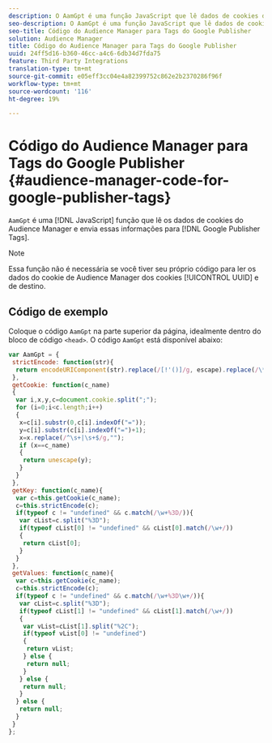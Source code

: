 ```yaml
---
description: O AamGpt é uma função JavaScript que lê dados de cookies de Audience Manager e envia essas informações para as Tags do Google Publisher.
seo-description: O AamGpt é uma função JavaScript que lê dados de cookies de Audience Manager e envia essas informações para as Tags do Google Publisher.
seo-title: Código do Audience Manager para Tags do Google Publisher
solution: Audience Manager
title: Código do Audience Manager para Tags do Google Publisher
uuid: 24ff5d16-b360-46cc-a4c6-6db34d7fda75
feature: Third Party Integrations
translation-type: tm+mt
source-git-commit: e05eff3cc04e4a82399752c862e2b2370286f96f
workflow-type: tm+mt
source-wordcount: '116'
ht-degree: 19%

---
```



# Código do Audience Manager para Tags do Google Publisher {#audience-manager-code-for-google-publisher-tags}

`AamGpt` é uma  [!DNL JavaScript] função que lê os dados de cookies do Audience Manager e envia essas informações para  [!DNL Google Publisher Tags].

>[!NOTE]
>
>Essa função não é necessária se você tiver seu próprio código para ler os dados do cookie de Audience Manager dos cookies [!UICONTROL UUID] e de destino.

## Código de exemplo

Coloque o código `AamGpt` na parte superior da página, idealmente dentro do bloco de código `<head>`. O código `AamGpt` está disponível abaixo:

```js
var AamGpt = {  
 strictEncode: function(str){ 
  return encodeURIComponent(str).replace(/[!'()]/g, escape).replace(/\*/g, "%2A"); 
 }, 
 getCookie: function(c_name) 
 { 
  var i,x,y,c=document.cookie.split(";"); 
  for (i=0;i<c.length;i++) 
  { 
   x=c[i].substr(0,c[i].indexOf("=")); 
   y=c[i].substr(c[i].indexOf("=")+1); 
   x=x.replace(/^\s+|\s+$/g,""); 
   if (x==c_name) 
   { 
    return unescape(y); 
   } 
  } 
 }, 
 getKey: function(c_name){ 
  var c=this.getCookie(c_name); 
  c=this.strictEncode(c); 
  if(typeof c != "undefined" && c.match(/\w+%3D/)){ 
   var cList=c.split("%3D"); 
   if(typeof cList[0] != "undefined" && cList[0].match(/\w+/)) 
   { 
    return cList[0]; 
   } 
  }  
 }, 
 getValues: function(c_name){ 
  var c=this.getCookie(c_name); 
  c=this.strictEncode(c); 
  if(typeof c != "undefined" && c.match(/\w+%3D\w+/)){ 
   var cList=c.split("%3D"); 
   if(typeof cList[1] != "undefined" && cList[1].match(/\w+/)) 
   { 
    var vList=cList[1].split("%2C"); 
    if(typeof vList[0] != "undefined") 
    { 
     return vList; 
    } else { 
     return null; 
    }    
   } else { 
    return null; 
   } 
  } else { 
   return null; 
  } 
 } 
};
```
